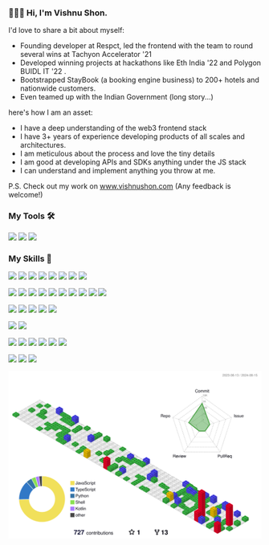 
### 🙋🏻‍♂️ Hi, I'm Vishnu Shon.
I'd love to share a bit about myself:
 - Founding developer at Respct, led the frontend with the team to round several wins at Tachyon 
   Accelerator '21
 - Developed winning projects at hackathons like Eth India '22 and Polygon BUIDL IT '22 .
 - Bootstrapped StayBook (a booking engine business) to 200+ hotels and nationwide customers. 
 - Even teamed up with the Indian Government (long story...)

here's how I am an asset:
 - I have a deep understanding of the web3 frontend stack
 - I have 3+ years of experience developing products of all scales and architectures.
 - I am meticulous about the process and love the tiny details
 - I am good at developing APIs and SDKs anything under the JS stack
 - I can understand and implement anything you throw at me.

P.S. Check out my work on www.vishnushon.com (Any feedback is welcome!)

### My Tools 🛠
![](https://img.shields.io/badge/NeoVim-%2357A143.svg?&style=for-the-badge&logo=neovim&logoColor=white)
![](https://img.shields.io/badge/Linux-FCC624?style=for-the-badge&logo=linux&logoColor=black)
![](https://img.shields.io/badge/wezterm-4E49EE?style=for-the-badge&logo=wezterm&logoColor=white)

### My Skills 🦇
![](https://img.shields.io/badge/javascript-%23323330.svg?style=for-the-badge&logo=javascript&logoColor=%23F7DF1E)
![](https://img.shields.io/badge/typescript-%23007ACC.svg?style=for-the-badge&logo=typescript&logoColor=white)
![](https://img.shields.io/badge/-GraphQL-E10098?style=for-the-badge&logo=graphql&logoColor=white)
![](https://img.shields.io/badge/C-00599C?style=for-the-badge&logo=c&logoColor=white)
![](https://img.shields.io/badge/Kotlin-B125EA?style=for-the-badge&logo=kotlin&logoColor=white)
![](https://img.shields.io/badge/Lua-2C2D72?style=for-the-badge&logo=lua&logoColor=white)
![](https://img.shields.io/badge/Python-FFD43B?style=for-the-badge&logo=python&logoColor=blue)
![](https://img.shields.io/badge/Ruby-CC342D?style=for-the-badge&logo=ruby&logoColor=white)


![](https://img.shields.io/badge/Next-black?style=for-the-badge&logo=next.js&logoColor=white)
![](https://img.shields.io/badge/react-%2320232a.svg?style=for-the-badge&logo=react&logoColor=%2361DAFB)
![](https://img.shields.io/badge/Astro-0C1222?style=for-the-badge&logo=astro&logoColor=FDFDFE)
![](https://img.shields.io/badge/redux-%23593d88.svg?style=for-the-badge&logo=redux&logoColor=white)
![](https://img.shields.io/badge/Apollo%20GraphQL-311C87?&style=for-the-badge&logo=Apollo%20GraphQL&logoColor=white)
![](https://img.shields.io/badge/express.js-%23404d59.svg?style=for-the-badge&logo=express&logoColor=%2361DAFB)
![](https://img.shields.io/badge/node.js-6DA55F?style=for-the-badge&logo=node.js&logoColor=white)
![](https://img.shields.io/badge/Ruby_on_Rails-CC0000?style=for-the-badge&logo=ruby-on-rails&logoColor=white)
![](https://img.shields.io/badge/Flask-000000?style=for-the-badge&logo=flask&logoColor=white)
![](https://img.shields.io/badge/Ethereum-3C3C3D?style=for-the-badge&logo=Ethereum&logoColor=white)

![](https://img.shields.io/badge/postgres-%23316192.svg?style=for-the-badge&logo=postgresql&logoColor=white)
![](https://img.shields.io/badge/MongoDB-%234ea94b.svg?style=for-the-badge&logo=mongodb&logoColor=white)
![](https://img.shields.io/badge/redis-%23DD0031.svg?style=for-the-badge&logo=redis&logoColor=white)
![](https://img.shields.io/badge/Neo4j-008CC1?style=for-the-badge&logo=neo4j&logoColor=white)
![](https://img.shields.io/badge/rabbitmq-%23FF6600.svg?&style=for-the-badge&logo=rabbitmq&logoColor=white)

![](https://img.shields.io/badge/Android%20Studio-3DDC84.svg?style=for-the-badge&logo=android-studio&logoColor=white)
![](https://img.shields.io/badge/react_native-%2320232a.svg?style=for-the-badge&logo=react&logoColor=%2361DAFB)

![](https://img.shields.io/badge/Cypress-17202C?style=for-the-badge&logo=cypress&logoColor=white)
![](https://img.shields.io/badge/Jest-C21325?style=for-the-badge&logo=jest&logoColor=white)
![](https://img.shields.io/badge/docker-%230db7ed.svg?style=for-the-badge&logo=docker&logoColor=white)
![](https://img.shields.io/badge/Firebase-039BE5?style=for-the-badge&logo=Firebase&logoColor=white)
![](https://img.shields.io/badge/GoogleCloud-%234285F4.svg?style=for-the-badge&logo=google-cloud&logoColor=white)
![](https://img.shields.io/badge/Cloudflare-F38020?style=for-the-badge&logo=Cloudflare&logoColor=white)

![](https://img.shields.io/badge/figma-%23F24E1E.svg?style=for-the-badge&logo=figma&logoColor=white)
![](https://img.shields.io/badge/Google%20Analytics-E37400?style=for-the-badge&logo=google%20analytics&logoColor=white)
![](https://img.shields.io/badge/hotjar-FD3A5C?style=for-the-badge&logo=hotjar&logoColor=white)


![](./assets/profile-gitblock.svg)

